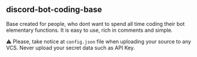 ## discord-bot-coding-base
Base created for people, who dont want to spend all time coding their bot elementary functions. It is easy to use, rich in comments and simple.

⚠️ Please, take notice at `config.json` file when uploading your source to any VCS. Never upload your secret data such as API Key.
